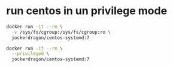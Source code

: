 # run centos in un privilege mode

```bash
docker run -it --rm \
  -v /sys/fs/cgroup:/sys/fs/cgroup:ro \
  jockerdragon/centos-systemd:7
```

```bash
docker run -it --rm \
  --privileged \
  jockerdragon/centos-systemd:7
```
